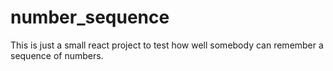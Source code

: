 # number_sequence
This is just a small react project to test how well somebody can remember a sequence of numbers.
